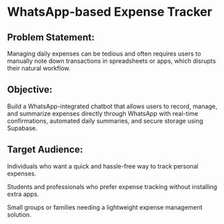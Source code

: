 # WhatsApp-based Expense Tracker

## Problem Statement:
Managing daily expenses can be tedious and often requires users to manually note down transactions in spreadsheets or apps, which disrupts their natural workflow.

## Objective:
Build a WhatsApp-integrated chatbot that allows users to record, manage, and summarize expenses directly through WhatsApp with real-time confirmations, automated daily summaries, and secure storage using Supabase.

## Target Audience:

Individuals who want a quick and hassle-free way to track personal expenses.

Students and professionals who prefer expense tracking without installing extra apps.

Small groups or families needing a lightweight expense management solution.
